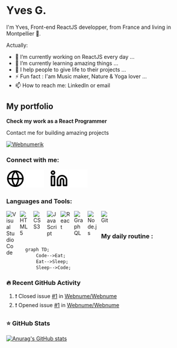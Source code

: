 # Yves G.
I'm Yves, Front-end ReactJS developper, from France and living in Montpellier 🌴. 

<!--
**Webnume/Webnume**  is a ✨ _special_ ✨ repository because its `README.md` (this file) appears on GitHub profile.
-->
Actually:

- 🔭 I’m currently working on ReactJS every day ...
- 🌱 I’m currently learning amazing things ...
- 👯 I help people to give life to their projects ...
- ⚡ Fun fact : I'am Music maker, Nature & Yoga lover ...
- 📫 How to reach me: LinkedIn or email

## My portfolio

 <strong>
    Check my work as a React Programmer
  </strong>
  <p>
    Contact me for building amazing projects
  </p>

  <a href="https://webnumerik.fr">
    <img 
      width="250"
      alt="Webnumerik"
      src="https://webnumerik.vercel.app/logo.svg"
    />
  </a>
 

### Connect with me:

[![img_contact](./img/globe-light.svg)](https://webnumerik.fr#gh-light-mode-only)
[![img_contact](./img/globe-dark.svg)](https://webnumerik.fr#gh-dark-mode-only)
&nbsp;&nbsp;
[![img_contact](./img/linkedin-light.svg)](https://www.linkedin.com/in/yves-ga/#gh-light-mode-only)
[![img_contact](./img/linkedin-dark.svg)](https://www.linkedin.com/in/yves-ga/#gh-dark-mode-only)

### Languages and Tools:

[<img align="left" alt="Visual Studio Code" width="26px" src="https://cdn.jsdelivr.net/gh/devicons/devicon/icons/vscode/vscode-original.svg" style="padding-right:10px;" />][website]

[<img align="left" alt="HTML5" width="26px" src="https://cdn.jsdelivr.net/gh/devicons/devicon/icons/html5/html5-original.svg" style="padding-right:10px;" />][website]
[<img align="left" alt="CSS3" width="26px" src="https://cdn.jsdelivr.net/gh/devicons/devicon/icons/css3/css3-original.svg" style="padding-right:10px;" />][website]
[<img align="left" alt="JavaScript" width="26px" src="https://cdn.jsdelivr.net/gh/devicons/devicon/icons/javascript/javascript-original.svg" style="padding-right:10px;" />][website]
[<img align="left" alt="React" width="26px" src="https://cdn.jsdelivr.net/gh/devicons/devicon/icons/react/react-original.svg" style="padding-right:10px;" />][website]
[<img align="left" alt="GraphQL" width="26px" src="https://cdn.jsdelivr.net/gh/devicons/devicon/icons/graphql/graphql-plain.svg" style="padding-right:10px;" />][website]
[<img align="left" alt="Node.js" width="26px" src="https://cdn.jsdelivr.net/gh/devicons/devicon/icons/nodejs/nodejs-original.svg" style="padding-right:10px;" />][website]
[<img align="left" alt="Git" width="26px" src="https://cdn.jsdelivr.net/gh/devicons/devicon/icons/git/git-original.svg" style="padding-right:10px;" />][website]


<br />
<br />

### My daily routine :

```mermaid
  graph TD;
      Code-->Eat;
      Eat-->Sleep;
      Sleep-->Code;
```

### 🔥 Recent GitHub Activity
<!--START_SECTION:activity-->
1. ❗️ Closed issue [#1](https://github.com/Webnume/Webnume/issues/1) in [Webnume/Webnume](https://github.com/Webnume/Webnume)
2. ❗️ Opened issue [#1](https://github.com/Webnume/Webnume/issues/1) in [Webnume/Webnume](https://github.com/Webnume/Webnume)
<!--END_SECTION:activity-->

### ⭐ GitHub Stats

[![Anurag's GitHub stats](https://github-readme-stats.vercel.app/api?username=webnume&show_icons=true&hide_border=false&title_color=3B1F94f&icon_color=FFE500&bg_color=09131B&text_color=ffffff&border_color=0c1a25)](https://github.com/Webnume?tab=repositories)




[website]: https://webnumerik.fr